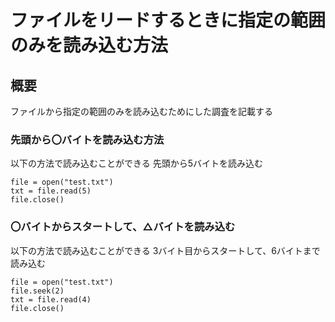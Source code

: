 # ファイルをリードするときに指定の範囲のみを読み込む方法

## 概要

ファイルから指定の範囲のみを読み込むためにした調査を記載する

### 先頭から〇バイトを読み込む方法

以下の方法で読み込むことができる
先頭から5バイトを読み込む
```
file = open("test.txt")
txt = file.read(5)
file.close()
```

### 〇バイトからスタートして、△バイトを読み込む

以下の方法で読み込むことができる
3バイト目からスタートして、6バイトまで読み込む
```
file = open("test.txt")
file.seek(2)
txt = file.read(4)
file.close()
```



